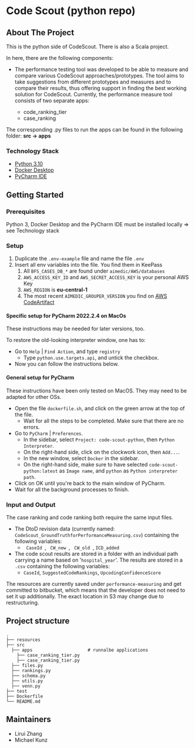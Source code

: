 
# Code Scout (python repo)

## About The Project

This is the python side of CodeScout. There is also a Scala project.

In here, there are the following components:

- The performance testing tool was developed to be able to measure and compare various CodeScout approaches/prototypes. 
The tool aims to take suggestions from different prototypes and measures and to compare their results, thus offering support
in finding the best working solution for CodeScout. 
Currently, the performance measure tool consists of two separate apps:

  -  code_ranking_tier
  -  case_ranking

The corresponding .py files to run the apps can be found in the following folder: **src &rarr; apps** 


### Technology Stack

- [Python 3.10](https://www.python.org/downloads/)
- [Docker Desktop](https://www.docker.com/products/docker-desktop/)
- [PyCharm IDE](https://www.jetbrains.com/pycharm/promo/?source=google&medium=cpc&campaign=14123077402&term=pycharm)

## Getting Started

### Prerequisites

Python 3, Docker Desktop and the PyCharm IDE must be installed locally => see Technology stack

### Setup

1. Duplicate the `.env-example` file and name the file `.env`
2. Insert all env variables into the file. You find them in KeePass
   1. All `BFS_CASES_DB_*` are found under `aimedic/AWS/databases` 
   2. `AWS_ACCESS_KEY_ID` and `AWS_SECRET_ACCESS_KEY` is your personal AWS Key
   3. `AWS_REGION` is **eu-central-1**
   4. The most recent `AIMEDIC_GROUPER_VERSION` you find on [AWS CodeArtifact](https://eu-central-1.console.aws.amazon.com/codesuite/codeartifact/d/264427866130/aimedic/r/aimedic/p/maven/ch.aimedic/aimedic-grouper_2.12/versions?region=eu-central-1&package-versions-meta=eyJmIjp7fSwicyI6e30sIm4iOjIwLCJpIjowfQ)

#### Specific setup for PyCharm 2022.2.4 on MacOs
These instructions may be needed for later versions, too.

To restore the old-looking interpreter window, one has to:
- Go to `Help` | `Find Action`, and type `registry`
  - Type `python.use.targets.api`, and untick the checkbox. 
- Now you can follow the instructions below. 

#### General setup for PyCharm
These instructions have been only tested on MacOS. They may need to be adapted for other OSs.

- Open the file `dockerfile.sh`, and click on the green arrow at the top of the file.
  - Wait for all the steps to be completed. Make sure that there are no errors.
- Go to `PyCharm` | `Preferences`.
  - In the sidebar, select `Project: code-scout-python`, then `Python Interpreter`.
  - On the right-hand side, click on the clockwork icon, then `Add...`.
  - In the new window, select `Docker` in the sidebar.
  - On the right-hand side, make sure to have selected `code-scout-python:latest` as `Image name`, and `python` as 
    `Python interpreter path`.
- Click on OK until you're back to the main window of PyCharm.
- Wait for all the background processes to finish.


### Input and Output

The case ranking and code ranking both require the same input files. 

- The DtoD revision data (currently named: <code>CodeScout_GroundTruthforPerformanceMeasuring.csv</code>) containing the following variables:
    - <code> CaseId </code>, <code> CW_new </code>, <code> CW_old </code>, <code>ICD_added</code>
- The code scout results are stored in a folder with an individual path carrying a name based on '<code>hospital_year</code>'. The results are stored
in a <code>.csv</code> containing the following variables: 
  - <code>CaseId</code>, <code>SuggestedCodeRankings</code>, <code>UpcodingConfidenceScore</code> 


The resources are currently saved under <code>performance-measuring</code> and get committed to bitbucket, 
which means that the developer does not need to set it up additionally. The exact location in S3 may change due 
to restructuring. 


## Project structure

    .
    ├── resources                   
    ├── src                      
      ├── apps                     # runnalbe applications
        ├── case_ranking_tier.py  
        ├── case_ranking_tier.py    
      ├── files.py                  
      ├── rankings.py
      ├── schema.py                  
      ├── utils.py
      ├── venn.py
    ├── test                 
    ├── Dockerfile
    └── README.md

   
## Maintainers

- Lirui Zhang
- Michael Kunz 





